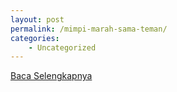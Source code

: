 ```yaml
---
layout: post
permalink: /mimpi-marah-sama-teman/
categories:
    - Uncategorized
---
```


[Baca Selengkapnya](/08)